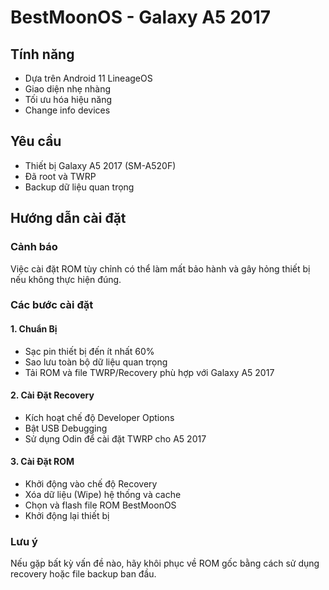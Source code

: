 # BestMoonOS - Galaxy A5 2017

## Tính năng
- Dựa trên Android 11 LineageOS
- Giao diện nhẹ nhàng
- Tối ưu hóa hiệu năng
- Change info devices

## Yêu cầu
- Thiết bị Galaxy A5 2017 (SM-A520F)
- Đã root và TWRP
- Backup dữ liệu quan trọng

## Hướng dẫn cài đặt

### Cảnh báo
Việc cài đặt ROM tùy chỉnh có thể làm mất bảo hành và gây hỏng thiết bị nếu không thực hiện đúng.

### Các bước cài đặt

#### 1. Chuẩn Bị
- Sạc pin thiết bị đến ít nhất 60%
- Sao lưu toàn bộ dữ liệu quan trọng
- Tải ROM và file TWRP/Recovery phù hợp với Galaxy A5 2017

#### 2. Cài Đặt Recovery
- Kích hoạt chế độ Developer Options
- Bật USB Debugging
- Sử dụng Odin để cài đặt TWRP cho A5 2017

#### 3. Cài Đặt ROM
- Khởi động vào chế độ Recovery
- Xóa dữ liệu (Wipe) hệ thống và cache
- Chọn và flash file ROM BestMoonOS
- Khởi động lại thiết bị

### Lưu ý
Nếu gặp bất kỳ vấn đề nào, hãy khôi phục về ROM gốc bằng cách sử dụng recovery hoặc file backup ban đầu.
